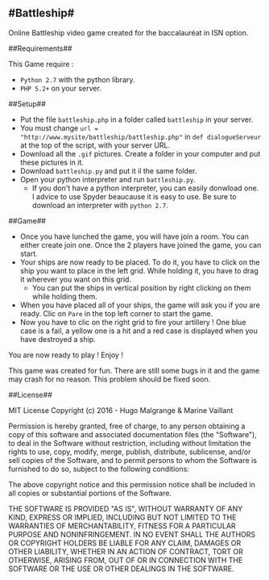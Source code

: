 #Battleship#
----------------------
Online Battleship video game created for the baccalauréat in ISN option.

##Requirements##

This Game require :
* `Python 2.7` with the python library.
* `PHP 5.2+` on your server.

##Setup##

* Put the file `battleship.php` in a folder called `battleship` in your server.
* You must change `url = "http://www.mysite/battleship/battleship.php"` in `def dialogueServeur` at the top of the script, with your server URL. 
* Download all the `.gif` pictures. Create a folder in your computer and put these pictures in it.
* Download `battleship.py` and put it il the same folder.
* Open your python interpreter and run `battleship.py`.
    * If you don't have a python interpreter, you can easily donwload one. I advice to use Spyder beaucause it is easy to use. Be sure to download an interpreter with `python 2.7`.

##Game##

* Once you have lunched the game, you will have join a room. You can either create  join one. Once the 2 players have joined the game, you can start.
* Your ships are now ready to be placed. To do it, you have to click on the ship you want to place in the left grid. While holding it, you have to drag it wherever you want on this grid. 
   * You can put the ships in vertical position by right clicking on them while holding them.
* When you have placed all of your ships, the game will ask you if you are ready. Clic on `Pare` in the top left corner to start the game.
* Now you have to clic on the right grid to fire your artillery ! One blue case is a fail, a yellow one is a hit and a red case is displayed when you have destroyed a ship.

You are now ready to play ! Enjoy !



This game was created for fun. There are still some bugs in it and the game may crash for no reason. This problem should be fixed soon.


##License##

MIT License
Copyright (c) 2016 - Hugo Malgrange & Marine Vaillant

Permission is hereby granted, free of charge, to any person obtaining a copy
of this software and associated documentation files (the "Software"), to deal
in the Software without restriction, including without limitation the rights
to use, copy, modify, merge, publish, distribute, sublicense, and/or sell
copies of the Software, and to permit persons to whom the Software is
furnished to do so, subject to the following conditions:

The above copyright notice and this permission notice shall be included in
all copies or substantial portions of the Software.

THE SOFTWARE IS PROVIDED "AS IS", WITHOUT WARRANTY OF ANY KIND, EXPRESS OR
IMPLIED, INCLUDING BUT NOT LIMITED TO THE WARRANTIES OF MERCHANTABILITY,
FITNESS FOR A PARTICULAR PURPOSE AND NONINFRINGEMENT. IN NO EVENT SHALL THE
AUTHORS OR COPYRIGHT HOLDERS BE LIABLE FOR ANY CLAIM, DAMAGES OR OTHER
LIABILITY, WHETHER IN AN ACTION OF CONTRACT, TORT OR OTHERWISE, ARISING FROM,
OUT OF OR IN CONNECTION WITH THE SOFTWARE OR THE USE OR OTHER DEALINGS IN
THE SOFTWARE.
